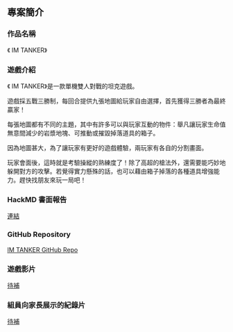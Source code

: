 ## 專案簡介

### 作品名稱

《 IM TANKER》

### 遊戲介紹

《 IM TANKER》是一款單機雙人對戰的坦克遊戲。

遊戲採五戰三勝制，每回合提供九張地圖給玩家自由選擇，首先獲得三勝者為最終贏家！

每張地圖都有不同的主題，其中有許多可以與玩家互動的物件：舉凡讓玩家生命值無意間減少的岩漿地塊、可推動或摧毀掉落道具的箱子。

因為地圖甚大，為了讓玩家有更好的遊戲體驗，兩玩家有各自的分割畫面。

玩家會面後，這時就是考驗操縱的熟練度了！除了高超的槍法外，還需要能巧妙地躲開對方的攻擊。若覺得實力懸殊的話，也可以藉由箱子掉落的各種道具增強能力。趕快找朋友來玩一局吧！

### HackMD 書面報告

[連結](https://hackmd.io/@ruby0322/HJBBKHgTY)

### GitHub Repository

[IM TANKER GitHub Repo](https://github.com/ruby0322/PD110-1-FP.git)

### 遊戲影片

[待補]()

### 組員向家長展示的紀錄片

[待補]()
